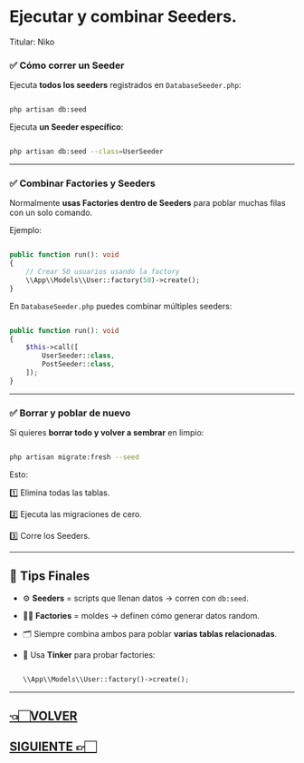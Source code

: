 # Ejecutar y combinar Seeders.

Titular: Niko

### ✅ **Cómo correr un Seeder**

Ejecuta **todos los seeders** registrados en `DatabaseSeeder.php`:

```bash

php artisan db:seed

```

Ejecuta **un Seeder específico**:

```bash

php artisan db:seed --class=UserSeeder

```

---

### ✅ **Combinar Factories y Seeders**

Normalmente **usas Factories dentro de Seeders** para poblar muchas filas con un solo comando.

Ejemplo:

```php

public function run(): void
{
    // Crear 50 usuarios usando la factory
    \\App\\Models\\User::factory(50)->create();
}

```

En `DatabaseSeeder.php` puedes combinar múltiples seeders:

```php

public function run(): void
{
    $this->call([
        UserSeeder::class,
        PostSeeder::class,
    ]);
}

```

---

### ✅ **Borrar y poblar de nuevo**

Si quieres **borrar todo y volver a sembrar** en limpio:

```bash

php artisan migrate:fresh --seed

```

Esto:

1️⃣ Elimina todas las tablas.

2️⃣ Ejecuta las migraciones de cero.

3️⃣ Corre los Seeders.

---

## 📌 **Tips Finales**

- ⚙️ **Seeders** = scripts que llenan datos → corren con `db:seed`.
- 🧑‍🌾 **Factories** = moldes → definen cómo generar datos random.
- 🗂️ Siempre combina ambos para poblar **varias tablas relacionadas**.
- 🧪 Usa **Tinker** para probar factories:
    
    ```php
    
    \\App\\Models\\User::factory()->create();
    
    ```
    

---

## [👈🏻VOLVER](Crear%20Seeders%20y%20Factories%20227d9e22edae8039af0dcedddb731d6e.md)

## [SIGUIENTE 👉🏻](Sin%20ti%CC%81tulo%20227d9e22edae80e8bd23c9c0d9a52c4e.md)